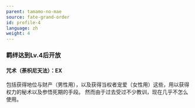 ```yaml
---
parent: tamamo-no-mae
source: fate-grand-order
id: profile-4
language: zh
weight: 4
---
```


### 羁绊达到Lv.4后开放

#### 咒术（荼枳尼天法）：EX

包括获得地位与财产（男性用），以及获得当权者宠爱（女性用）这些，用以获得权力的秘术以及参悟死期的手段。
然而由于过去受过不少教训，现在几乎不怎么使用。
